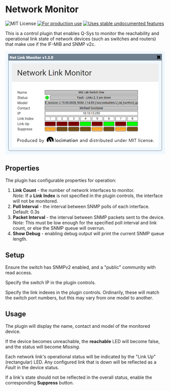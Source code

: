 # Network Monitor

![MIT License](https://img.shields.io/badge/license-MIT-blue) [![For production use](https://img.shields.io/badge/stability-prod%20ready-brightgreen)](https://gist.github.com/gdyr/2e54d8afb39d4ea789b4830603ca34b2) [![Uses stable undocumented features](https://img.shields.io/badge/support-stable-brightgreen)](https://gist.github.com/gdyr/2e54d8afb39d4ea789b4830603ca34b2)

This is a control plugin that enables Q-Sys to monitor the reachability and operational link state of network devices (such as switches and routers) that make use if the IF-MIB and SNMP v2c.


<img src="ui.PNG" />

## Properties

The plugin has configurable properties for operation:

1. **Link Count** - the number of network interfaces to monitor.<br>
*Note:* If a **Link Index** is not specified in the plugin controls, the interface will not be monitored.
2. **Poll Interval** - the interval between SNMP polls of each interface. Default: 0.3s
3. **Packet Interval** - the interval between SNMP packets sent to the device.<br>*Note:* This must be low enough for the specified poll interval and link count, or else the SNMP queue will overrun.
4. **Show Debug** - enabling debug output will print the current SNMP queue length.

## Setup

Ensure the switch has SNMPv2 enabled, and a "public" community with read access.

Specify the switch IP in the plugin controls.

Specify the link indexes in the plugin controls. Ordinarily, these will match the switch port numbers, but this may vary from one model to another.

## Usage

The plugin will display the name, contact and model of the monitored device.

If the device becomes unreachable, the **reachable** LED will become false, and the status will become *Missing*.

Each network link's operational status will be indicated by the "Link Up" (rectangular) LED. Any configured link that is down will be reflected as a *Fault* in the device status.

If a link's state should not be reflected in the overall status, enable the corresponding **Suppress** button.
